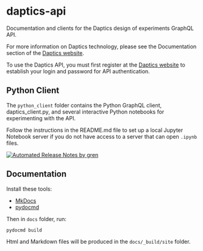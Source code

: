 # daptics-api

Documentation and clients for the Daptics design of experiments GraphQL API.

For more information on Daptics technology, please see the Documentation section
of the [Daptics website](https://daptics.ai).

To use the Daptics API, you must first register at the [Daptics website](https://daptics.ai)
to establish your login and password for API authentication.


## Python Client

The `python_client` folder contains the Python GraphQL client, daptics_client.py,
and several interactive Python notebooks for experimenting with the API.

Follow the instructions in the README.md file to set up a local Jupyter Notebook
server if you do not have access to a server that can open `.ipynb` files.


[![Automated Release Notes by gren](https://img.shields.io/badge/%F0%9F%A4%96-release%20notes-00B2EE.svg)](https://github-tools.github.io/github-release-notes/)


## Documentation

Install these tools:

* [MkDocs](https://www.mkdocs.org/)
* [pydocmd](https://niklasrosenstein.github.io/pydoc-markdown)

Then in `docs` folder, run:

```
pydocmd build
```

Html and Markdown files will be produced in the `docs/_build/site` folder.
